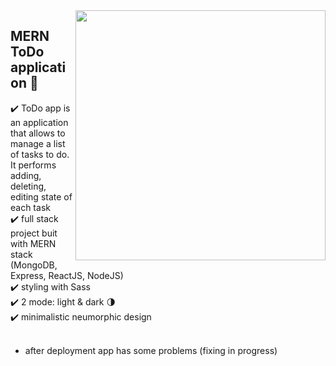 <img src="https://user-images.githubusercontent.com/102720711/188473139-acd5c6bd-bb66-4cb5-8358-c75137dd3668.png" width="400" height="400" align="right" /> 


## MERN ToDo application :dart:

:heavy_check_mark: ToDo app is an application that allows to manage a list of tasks to do. It performs adding, deleting, editing state of each task <br />
:heavy_check_mark: full stack project buit with MERN stack (MongoDB, Express, ReactJS, NodeJS) <br />
:heavy_check_mark: styling with Sass <br />
:heavy_check_mark: 2 mode: light & dark :last_quarter_moon: <br />
:heavy_check_mark: minimalistic neumorphic design <br /> <br />

- after deployment app has some problems (fixing in progress)
